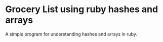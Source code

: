 # Grocery List using ruby hashes and arrays

A simple program for understanding hashes and arrays in ruby.
